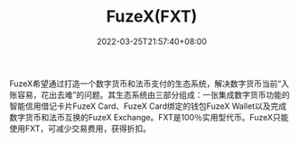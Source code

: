 ﻿---
weight: 
title: "FuzeX(FXT)"
description: "FuzeX希望通过打造一个数字货币和法币支付的生态系统，解决数字货币当前“入账容易，花出去难”的问题"
date: 2022-03-25T21:57:40+08:00
lastmod: 2022-03-25T16:45:40+08:00
draft: false
authors: ["Metabd"]
featuredImage: "fuzexfxt.webp"
link: ""
tags: ["数字代币","FuzeX(FXT)"]
categories: ["navigation"]
navigation: ["数字代币"]
lightgallery: true
toc: true
pinned: false
recommend: false
recommend1: false
---
FuzeX希望通过打造一个数字货币和法币支付的生态系统，解决数字货币当前“入账容易，花出去难”的问题。其生态系统由三部分组成：一张集成数字货币功能的智能信用借记卡片FuzeX Card、FuzeX Card绑定的钱包FuzeX Wallet以及完成数字货币和法币互换的FuzeX Exchange。FXT是100％实用型代币。FuzeX只能使用FXT，可减少交易费用，获得折扣。
